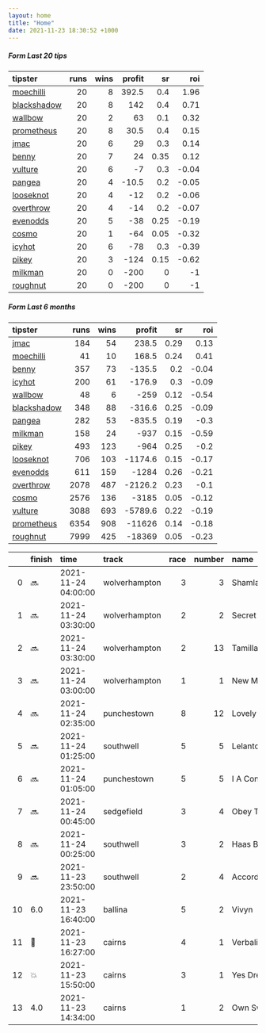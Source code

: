 ```yaml
---   
layout: home  
title: "Home"   
date: 2021-11-23 18:30:52 +1000  
---   
```



##### Form Last 20 tips   

| tipster                                                         |   runs |   wins |   profit |   sr |   roi |
|:----------------------------------------------------------------|-------:|-------:|---------:|-----:|------:|
| [moechilli](https://mrwayneo.github.io/tips/moechilli.html)     |     20 |      8 |    392.5 | 0.4  |  1.96 |
| [blackshadow](https://mrwayneo.github.io/tips/blackshadow.html) |     20 |      8 |    142   | 0.4  |  0.71 |
| [wallbow](https://mrwayneo.github.io/tips/wallbow.html)         |     20 |      2 |     63   | 0.1  |  0.32 |
| [prometheus](https://mrwayneo.github.io/tips/prometheus.html)   |     20 |      8 |     30.5 | 0.4  |  0.15 |
| [jmac](https://mrwayneo.github.io/tips/jmac.html)               |     20 |      6 |     29   | 0.3  |  0.14 |
| [benny](https://mrwayneo.github.io/tips/benny.html)             |     20 |      7 |     24   | 0.35 |  0.12 |
| [vulture](https://mrwayneo.github.io/tips/vulture.html)         |     20 |      6 |     -7   | 0.3  | -0.04 |
| [pangea](https://mrwayneo.github.io/tips/pangea.html)           |     20 |      4 |    -10.5 | 0.2  | -0.05 |
| [looseknot](https://mrwayneo.github.io/tips/looseknot.html)     |     20 |      4 |    -12   | 0.2  | -0.06 |
| [overthrow](https://mrwayneo.github.io/tips/overthrow.html)     |     20 |      4 |    -14   | 0.2  | -0.07 |
| [evenodds](https://mrwayneo.github.io/tips/evenodds.html)       |     20 |      5 |    -38   | 0.25 | -0.19 |
| [cosmo](https://mrwayneo.github.io/tips/cosmo.html)             |     20 |      1 |    -64   | 0.05 | -0.32 |
| [icyhot](https://mrwayneo.github.io/tips/icyhot.html)           |     20 |      6 |    -78   | 0.3  | -0.39 |
| [pikey](https://mrwayneo.github.io/tips/pikey.html)             |     20 |      3 |   -124   | 0.15 | -0.62 |
| [milkman](https://mrwayneo.github.io/tips/milkman.html)         |     20 |      0 |   -200   | 0    | -1    |
| [roughnut](https://mrwayneo.github.io/tips/roughnut.html)       |     20 |      0 |   -200   | 0    | -1    |

##### Form Last 6 months   

| tipster                                                         |   runs |   wins |   profit |   sr |   roi |
|:----------------------------------------------------------------|-------:|-------:|---------:|-----:|------:|
| [jmac](https://mrwayneo.github.io/tips/jmac.html)               |    184 |     54 |    238.5 | 0.29 |  0.13 |
| [moechilli](https://mrwayneo.github.io/tips/moechilli.html)     |     41 |     10 |    168.5 | 0.24 |  0.41 |
| [benny](https://mrwayneo.github.io/tips/benny.html)             |    357 |     73 |   -135.5 | 0.2  | -0.04 |
| [icyhot](https://mrwayneo.github.io/tips/icyhot.html)           |    200 |     61 |   -176.9 | 0.3  | -0.09 |
| [wallbow](https://mrwayneo.github.io/tips/wallbow.html)         |     48 |      6 |   -259   | 0.12 | -0.54 |
| [blackshadow](https://mrwayneo.github.io/tips/blackshadow.html) |    348 |     88 |   -316.6 | 0.25 | -0.09 |
| [pangea](https://mrwayneo.github.io/tips/pangea.html)           |    282 |     53 |   -835.5 | 0.19 | -0.3  |
| [milkman](https://mrwayneo.github.io/tips/milkman.html)         |    158 |     24 |   -937   | 0.15 | -0.59 |
| [pikey](https://mrwayneo.github.io/tips/pikey.html)             |    493 |    123 |   -964   | 0.25 | -0.2  |
| [looseknot](https://mrwayneo.github.io/tips/looseknot.html)     |    706 |    103 |  -1174.6 | 0.15 | -0.17 |
| [evenodds](https://mrwayneo.github.io/tips/evenodds.html)       |    611 |    159 |  -1284   | 0.26 | -0.21 |
| [overthrow](https://mrwayneo.github.io/tips/overthrow.html)     |   2078 |    487 |  -2126.2 | 0.23 | -0.1  |
| [cosmo](https://mrwayneo.github.io/tips/cosmo.html)             |   2576 |    136 |  -3185   | 0.05 | -0.12 |
| [vulture](https://mrwayneo.github.io/tips/vulture.html)         |   3088 |    693 |  -5789.6 | 0.22 | -0.19 |
| [prometheus](https://mrwayneo.github.io/tips/prometheus.html)   |   6354 |    908 | -11626   | 0.14 | -0.18 |
| [roughnut](https://mrwayneo.github.io/tips/roughnut.html)       |   7999 |    425 | -18369   | 0.05 | -0.23 |

|    | finish            | time                | track         |   race |   number | name            |   odds | tipster            |
|---:|:------------------|:--------------------|:--------------|-------:|---------:|:----------------|-------:|:-------------------|
|  0 | :soon:            | 2021-11-24 04:00:00 | wolverhampton |      3 |        3 | Shamlaan        |    3.5 | vulture            |
|  1 | :soon:            | 2021-11-24 03:30:00 | wolverhampton |      2 |        2 | Secret Image    |    4.6 | vulture,milkman    |
|  2 | :soon:            | 2021-11-24 03:30:00 | wolverhampton |      2 |       13 | Tamilla         |    7.5 | looseknot          |
|  3 | :soon:            | 2021-11-24 03:00:00 | wolverhampton |      1 |        1 | New Mission     |    3   | vulture            |
|  4 | :soon:            | 2021-11-24 02:35:00 | punchestown   |      8 |       12 | Lovely Moon     |    6.5 | looseknot          |
|  5 | :soon:            | 2021-11-24 01:25:00 | southwell     |      5 |        5 | Lelantos        |    2.4 | overthrow          |
|  6 | :soon:            | 2021-11-24 01:05:00 | punchestown   |      5 |        5 | I A Connect     |    5.5 | looseknot          |
|  7 | :soon:            | 2021-11-24 00:45:00 | sedgefield    |      3 |        4 | Obey The Rules  |    2.1 | vulture            |
|  8 | :soon:            | 2021-11-24 00:25:00 | southwell     |      3 |        2 | Haas Boy        |    5.5 | looseknot          |
|  9 | :soon:            | 2021-11-23 23:50:00 | southwell     |      2 |        4 | Accordingtogino |    5.5 | overthrow          |
| 10 | 6.0               | 2021-11-23 16:40:00 | ballina       |      5 |        2 | Vivyn           |    1.6 | evenodds,overthrow |
| 11 | :2nd_place_medal: | 2021-11-23 16:27:00 | cairns        |      4 |        1 | Verbalizer      |    2.3 | benny,icyhot       |
| 12 | :boom:            | 2021-11-23 15:50:00 | cairns        |      3 |        1 | Yes Dream       |    1.3 | evenodds,milkman   |
| 13 | 4.0               | 2021-11-23 14:34:00 | cairns        |      1 |        2 | Own Sweet Way   |    2.7 | vulture,pangea     |